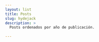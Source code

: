 ```yaml
---
layout: list
title: Posts
slug: hydejack
description: >
  Posts ordenados por año de publicación.
  
---
```

